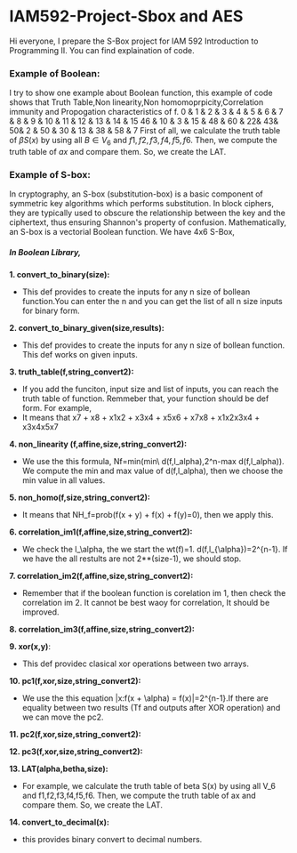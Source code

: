 # IAM592-Project-Sbox and AES
Hi everyone, I prepare the S-Box project for IAM 592 Introduction to Programming II. You can find explaination of code.  
### Example of Boolean:
I try to show one example about Boolean function, this example of code shows that Truth Table,Non linearity,Non homomoprpicity,Correlation immunity and Propogation characteristics of f.
0  &  1  &  2 &  3   & 4  & 5  & 6 & 7 & 8 & 9 & 10 & 11 & 12 & 13 & 14 & 15 
46 &  10 &  3 &  15  & 48 & 60 & 22& 43& 50& 2 & 50 & 30 & 13 & 38 & 58 & 7 
First of all, we calculate the truth table of $\beta S(x)$ by using all $B\in V_6$ and $f1,f2,f3,f4,f5,f6$. Then, we compute the truth table of $ax$ and compare them. So, we create the LAT.
### Example of S-box:
In cryptography, an S-box (substitution-box) is a basic component of symmetric key algorithms which performs substitution. In block ciphers, they are typically used to obscure the relationship between the key and the ciphertext, thus ensuring Shannon's property of confusion. Mathematically, an S-box is a vectorial Boolean function. 
We have 4x6 S-Box,
##### In Boolean Library,
**1. convert_to_binary(size):**
  * This def provides to create the inputs for any n size of bollean function.You can enter the n and you can get the list of all n size inputs for binary form.

**2. convert_to_binary_given(size,results):**
  * This def provides to create the inputs for any n size of bollean function. This def works on given inputs.

**3. truth_table(f,string_convert2):** 
  * If you add the funciton, input size and list of inputs, you can reach the truth table of function. Remmeber that, your function should be def form. For example,
  * It means that x7 + x8 + x1x2 + x3x4 + x5x6 + x7x8 + x1x2x3x4 + x3x4x5x7

**4. non_linearity (f,affine,size,string_convert2):**
  * We use the this formula, Nf=min(min\ d(f,l_alpha),2^n-max d(f,l_alpha)). We compute the min and max value of d(f,l_alpha), then we choose the min value in all values.

**5. non_homo(f,size,string_convert2):**
  * It means that NH_f=prob(f(x + y) + f(x) + f(y)=0), then we apply this.
    
**6. correlation_im1(f,affine,size,string_convert2):**
  * We check the l_\alpha, the we start the wt(f)=1. d(f,l_{\alpha})=2^{n-1}. If we have the all restults are not 2**(size-1), we should stop.
   
**7. correlation_im2(f,affine,size,string_convert2):**
  * Remember that if the boolean function is corelation im 1, then check the correlation im 2. It cannot be best waoy for correlation, It should be improved.

**8. correlation_im3(f,affine,size,string_convert2):**

**9. xor(x,y)**:
  * This def providec clasical xor operations between two arrays.
    
**10. pc1(f,xor,size,string_convert2):**
  * We use the this equation |x:f(x + \alpha) = f(x)|=2^{n-1}.If there are equality between two results (Tf and outputs after XOR operation) and we can move the pc2. 

**11. pc2(f,xor,size,string_convert2):**
    
**12. pc3(f,xor,size,string_convert2):**
    
**13. LAT(alpha,betha,size):**
  * For example, we calculate the truth table of beta S(x) by using all V_6 and f1,f2,f3,f4,f5,f6. Then, we compute the truth table of ax and compare them. So, we create the LAT.

**14. convert_to_decimal(x):**
  * this provides binary convert to decimal numbers.



    
